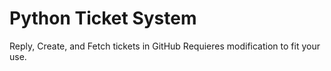 # Python Ticket System
Reply, Create, and Fetch tickets in GitHub
Requieres modification to fit your use.
